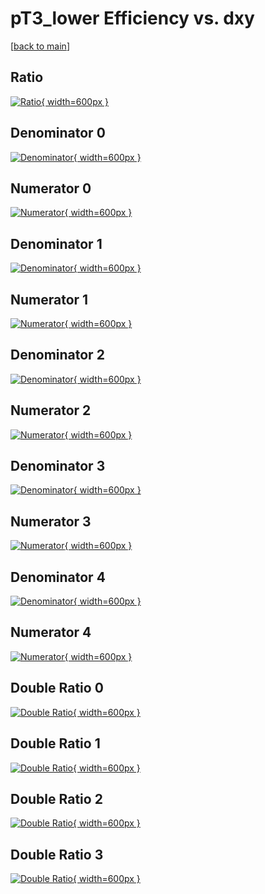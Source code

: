 # pT3_lower Efficiency vs. dxy

[[back to main](./)]



## Ratio

[![Ratio](../mtv/var/pT3_lower_loweta_321_1_eff_dxy.png){ width=600px }](../mtv/var/pT3_lower_loweta_321_1_eff_dxy.pdf)

## Denominator 0

[![Denominator](../mtv/den/pT3_lower_loweta_321_1_eff_dxy_den0.png){ width=600px }](../mtv/den/pT3_lower_loweta_321_1_eff_dxy_den0.pdf)

## Numerator 0

[![Numerator](../mtv/num/pT3_lower_loweta_321_1_eff_dxy_num0.png){ width=600px }](../mtv/num/pT3_lower_loweta_321_1_eff_dxy_num0.pdf)

## Denominator 1

[![Denominator](../mtv/den/pT3_lower_loweta_321_1_eff_dxy_den1.png){ width=600px }](../mtv/den/pT3_lower_loweta_321_1_eff_dxy_den1.pdf)

## Numerator 1

[![Numerator](../mtv/num/pT3_lower_loweta_321_1_eff_dxy_num1.png){ width=600px }](../mtv/num/pT3_lower_loweta_321_1_eff_dxy_num1.pdf)

## Denominator 2

[![Denominator](../mtv/den/pT3_lower_loweta_321_1_eff_dxy_den2.png){ width=600px }](../mtv/den/pT3_lower_loweta_321_1_eff_dxy_den2.pdf)

## Numerator 2

[![Numerator](../mtv/num/pT3_lower_loweta_321_1_eff_dxy_num2.png){ width=600px }](../mtv/num/pT3_lower_loweta_321_1_eff_dxy_num2.pdf)

## Denominator 3

[![Denominator](../mtv/den/pT3_lower_loweta_321_1_eff_dxy_den3.png){ width=600px }](../mtv/den/pT3_lower_loweta_321_1_eff_dxy_den3.pdf)

## Numerator 3

[![Numerator](../mtv/num/pT3_lower_loweta_321_1_eff_dxy_num3.png){ width=600px }](../mtv/num/pT3_lower_loweta_321_1_eff_dxy_num3.pdf)

## Denominator 4

[![Denominator](../mtv/den/pT3_lower_loweta_321_1_eff_dxy_den4.png){ width=600px }](../mtv/den/pT3_lower_loweta_321_1_eff_dxy_den4.pdf)

## Numerator 4

[![Numerator](../mtv/num/pT3_lower_loweta_321_1_eff_dxy_num4.png){ width=600px }](../mtv/num/pT3_lower_loweta_321_1_eff_dxy_num4.pdf)

## Double Ratio 0

[![Double Ratio](../mtv/ratio/pT3_lower_loweta_321_1_eff_dxy_ratio0.png){ width=600px }](../mtv/ratio/pT3_lower_loweta_321_1_eff_dxy_ratio0.pdf)

## Double Ratio 1

[![Double Ratio](../mtv/ratio/pT3_lower_loweta_321_1_eff_dxy_ratio1.png){ width=600px }](../mtv/ratio/pT3_lower_loweta_321_1_eff_dxy_ratio1.pdf)

## Double Ratio 2

[![Double Ratio](../mtv/ratio/pT3_lower_loweta_321_1_eff_dxy_ratio2.png){ width=600px }](../mtv/ratio/pT3_lower_loweta_321_1_eff_dxy_ratio2.pdf)

## Double Ratio 3

[![Double Ratio](../mtv/ratio/pT3_lower_loweta_321_1_eff_dxy_ratio3.png){ width=600px }](../mtv/ratio/pT3_lower_loweta_321_1_eff_dxy_ratio3.pdf)

